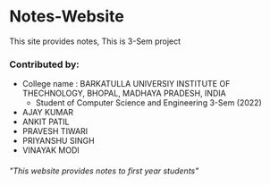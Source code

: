 # Notes-Website
This site provides notes, This is 3-Sem project
### Contributed by:
- College name : BARKATULLA UNIVERSIY INSTITUTE OF THECHNOLOGY, BHOPAL, MADHAYA PRADESH, INDIA
  - Student of Computer Science and Engineering 3-Sem (2022)
- AJAY KUMAR
- ANKIT PATIL
- PRAVESH TIWARI
- PRIYANSHU SINGH
- VINAYAK MODI

###### "This website provides notes to first year students"
